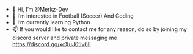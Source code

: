 - 👋 Hi, I’m @Merkz-Dev
- 👀 I’m interested in Football (Soccer) And Coding
- 🌱 I’m currently learning Python 
- 📫 If you would like to contact me for any reason, do so by joining my discord server and private messaging me https://discord.gg/xcXuJ65v6F

<!---
Merkz-Dev/Merkz-Dev is a ✨ special ✨ repository because its `README.md` (this file) appears on your GitHub profile.
You can click the Preview link to take a look at your changes.
--->
